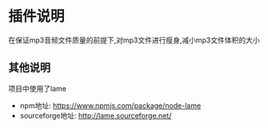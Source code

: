 # 插件说明
在保证mp3音频文件质量的前提下,对mp3文件进行瘦身,减小mp3文件体积的大小

## 其他说明
项目中使用了lame
- npm地址: https://www.npmjs.com/package/node-lame
- sourceforge地址: http://lame.sourceforge.net/